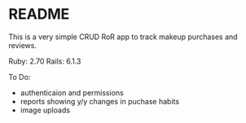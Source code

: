 # README

This is a very simple CRUD RoR app to track makeup purchases and reviews.

Ruby: 2.70
Rails: 6.1.3

To Do:
* authenticaion and permissions
* reports showing y/y changes in puchase habits
* image uploads
